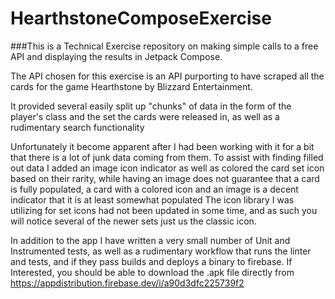 # HearthstoneComposeExercise

###This is a Technical Exercise repository on making simple calls to a free API and displaying the results in Jetpack Compose.

The API chosen for this exercise is an API purporting to have scraped all the cards for the game Hearthstone by Blizzard Entertainment.

It provided several easily split up "chunks" of data in the form of the player's class and the set the cards were released in, as well as a rudimentary search functionality

Unfortunately it become apparent after I had been working with it for a bit that there is a lot of junk data coming from them.
To assist with finding filled out data I added an image icon indicator as well as colored the card set icon based on their rarity, while having an image does not guarantee that a card is fully populated, a card with a colored icon and an image is a decent indicator that it is at least somewhat populated
The icon library I was utilizing for set icons had not been updated in some time, and as such you will notice several of the newer sets just us the classic icon.

In addition to the app I have written a very small number of Unit and Instrumented tests, as well as a rudimentary workflow that runs the linter and tests, and if they pass builds and deploys a binary to firebase.
If Interested, you should be able to download the .apk file directly from https://appdistribution.firebase.dev/i/a90d3dfc225739f2